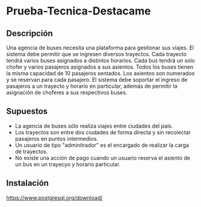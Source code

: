 # Prueba-Tecnica-Destacame

## Descripción

Una agencia de buses necesita una plataforma para gestionar sus viajes. El sistema debe permitir que se ingresen diversos trayectos. Cada trayecto tendrá varios buses asignados a distintos horarios. Cada bus tendrá un solo chofer y varios pasajeros asignados a sus asientos. Todos los buses tienen la misma capacidad de 10 pasajeros sentados. Los asientos son numerados y se reservan para cada pasajero. El sistema debe soportar el ingreso de pasajeros a un trayecto y horario en particular, además de permitir la asignación de choferes a sus respectivos buses.

## Supuestos 

* La agencia de buses sólo realiza viajes entre ciudades del país.
* Los trayectos son entre dos ciudades de forma directa y sin recolectar pasajeros en puntos intermedios. 
* Un usuario de tipo "adminitrador" es el encargado de realizar la carga de trayectos.
* No existe una acción de pago cuando un usuario reserva el asiento de un bus en un trayecyo y horario particular. 


## Instalación
https://www.postgresql.org/download/